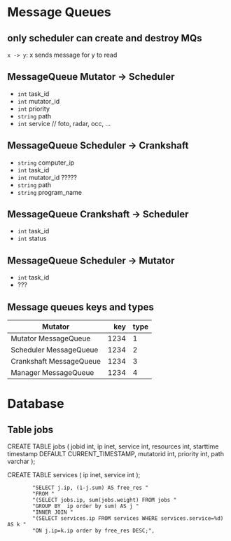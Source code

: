 
# Message Queues

## only scheduler can create and destroy MQs



`x -> y`: x sends message for y to read

## MessageQueue Mutator -> Scheduler

* `int` task_id
* `int` mutator_id
* `int` priority
* `string` path
* `int` service			// foto, radar, occ, ...

## MessageQueue Scheduler -> Crankshaft

* `string` computer_ip
* `int` task_id
* `int` mutator_id 	?????
* `string` path
* `string` program_name

## MessageQueue Crankshaft -> Scheduler

* `int` task_id
* `int` status

## MessageQueue Scheduler -> Mutator

* `int` task_id
* ???

## Message queues keys and types

| Mutator			  | key | type |
| --------------------|----:|-----|
| Mutator MessageQueue |1234|1|
| Scheduler MessageQueue |1234|2|
| Crankshaft MessageQueue |1234|3|
| Manager MessageQueue |1234|4|




# Database

## Table jobs

CREATE TABLE jobs (
	jobid int,
	ip inet,
	service int,
	resources int,
	starttime timestamp DEFAULT CURRENT_TIMESTAMP,
	mutatorid int,
	priority int,
	path varchar
);

CREATE TABLE services (
	ip inet,
	service int
);








			"SELECT j.ip, (1-j.sum) AS free_res "
			"FROM "
		   	"(SELECT jobs.ip, sum(jobs.weight) FROM jobs "
			"GROUP BY  ip order by sum) AS j "
			"INNER JOIN "
			"(SELECT services.ip FROM services WHERE services.service=%d) AS k "
			"ON j.ip=k.ip order by free_res DESC;",
